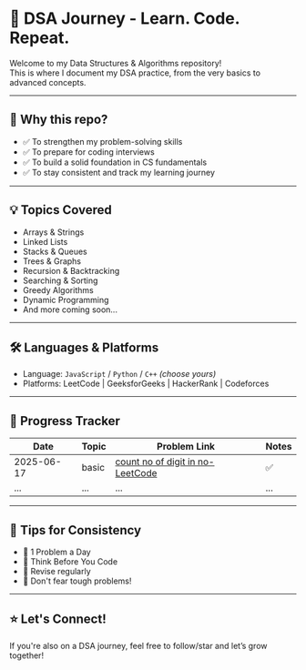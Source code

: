 # 🚀 DSA Journey - Learn. Code. Repeat.

Welcome to my Data Structures & Algorithms repository!  
This is where I document my DSA practice, from the very basics to advanced concepts.

---

## 📌 Why this repo?

- ✅ To strengthen my problem-solving skills  
- ✅ To prepare for coding interviews  
- ✅ To build a solid foundation in CS fundamentals  
- ✅ To stay consistent and track my learning journey  

---

## 💡 Topics Covered

- Arrays & Strings  
- Linked Lists  
- Stacks & Queues  
- Trees & Graphs  
- Recursion & Backtracking  
- Searching & Sorting  
- Greedy Algorithms  
- Dynamic Programming  
- And more coming soon...

---

## 🛠️ Languages & Platforms

- Language: `JavaScript` / `Python` / `C++` *(choose yours)*  
- Platforms: LeetCode | GeeksforGeeks | HackerRank | Codeforces

---

## 📅 Progress Tracker

| Date       | Topic            | Problem Link                  | Notes |
|------------|------------------|-------------------------------|-------|
| 2025-06-17 | basic  | [count no of digit in no- LeetCode](https://) | ✅     |
| ...        | ...              | ...                           | ...   |

---

## 🧠 Tips for Consistency

- 📌 1 Problem a Day  
- 🧠 Think Before You Code  
- 🔁 Revise regularly  
- 🚫 Don't fear tough problems!

---

## ⭐ Let's Connect!

If you're also on a DSA journey, feel free to follow/star and let’s grow together!

